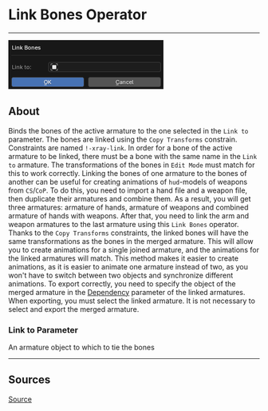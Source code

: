 # Link Bones Operator

___

![alt text](assets/images/operator-link-bones.png)

## About

Binds the bones of the active armature to the one selected in the `Link to` parameter. The bones are linked using the `Copy Transforms` constrain. Constraints are named `!-xray-link`. In order for a bone of the active armature to be linked, there must be a bone with the same name in the `Link to` armature. The transformations of the bones in `Edit Mode` must match for this to work correctly. Linking the bones of one armature to the bones of another can be useful for creating animations of `hud`-models of weapons from `CS`/`CoP`. To do this, you need to import a hand file and a weapon file, then duplicate their armatures and combine them. As a result, you will get three armatures: armature of hands, armature of weapons and combined armature of hands with weapons. After that, you need to link the arm and weapon armatures to the last armature using this `Link Bones` operator. Thanks to the `Copy Transforms` constraints, the linked bones will have the same transformations as the bones in the merged armature. This will allow you to create animations for a single joined armature, and the animations for the linked armatures will match. This method makes it easier to create animations, as it is easier to animate one armature instead of two, as you won't have to switch between two objects and synchronize different animations. To export correctly, you need to specify the object of the merged armature in the [Dependency](../addon-panels/panel-object.md) parameter of the linked armatures. When exporting, you must select the linked armature. It is not necessary to select and export the merged armature.

### Link to Parameter

An armature object to which to tie the bones

___

## Sources

[Source](https://github.com/PavelBlend/blender-xray/wiki/Operator-Link-Unlink-Bones#%D0%9E%D0%BF%D0%B5%D1%80%D0%B0%D1%82%D0%BE%D1%80-link-bones)
